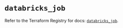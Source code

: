 # `databricks_job`

Refer to the Terraform Registry for docs: [`databricks_job`](https://registry.terraform.io/providers/databricks/databricks/1.73.0/docs/resources/job).
